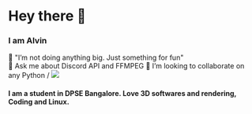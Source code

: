 <h1> Hey there 👋</h1>
<h3>I am Alvin</h3>
🔭 "I’m not doing anything big. Just something for fun"<br>
💬 Ask me about Discord API and FFMPEG
👯 I’m looking to collaborate on any Python / 
<img src="https://github.com/alvinbengeorge/alvinbengeorge/blob/main/GlassSphere.png" >
<h4>I am a student in DPSE Bangalore. Love 3D softwares and rendering, Coding and Linux.</h4>

<!--
**alvinbengeorge/alvinbengeorge** is a ✨ _special_ ✨ repository because its `README.md` (this file) appears on your GitHub profile.

Here are some ideas to get you started:

- 🔭 I’m currently working on ...
- 🌱 I’m currently learning ...
- 👯 I’m looking to collaborate on ...
- 🤔 I’m looking for help with ...
- 💬 Ask me about ...
- 📫 How to reach me: ...
- 😄 Pronouns: ...
- ⚡ Fun fact: ...
-->
